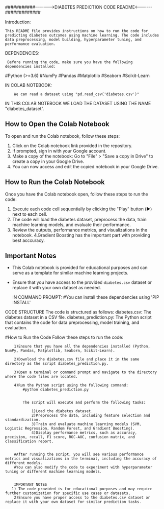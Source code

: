 ###########------->DIABETES PREDICTION CODE README<------#############

Introduction:

    This README file provides instructions on how to run the code for predicting diabetes outcomes using machine learning. The code includes data preprocessing, model building, hyperparameter tuning, and performance evaluation.
    
DEPENDENCIES:

     Before running the code, make sure you have the following dependencies installed:
     
#Python (>=3.6)
#NumPy
#Pandas
#Matplotlib
#Seaborn
#Scikit-Learn

IN COLAB NOTEBOOK:

        We can read a dataset using "pd.read_csv('diabetes.csv')"
IN THIS COLAB NOTEBOOK WE LOAD THE DATASET USING THE NAME "diabetes_dataset".

 ## How to Open the Colab Notebook
To open and run the Colab notebook, follow these steps:

1. Click on the Colab notebook link provided in the repository.
2. If prompted, sign in with your Google account.
3. Make a copy of the notebook: Go to "File" > "Save a copy in Drive" to create a copy in your Google Drive.
4. You can now access and edit the copied notebook in your Google Drive.

## How to Run the Colab Notebook
Once you have the Colab notebook open, follow these steps to run the code:

1. Execute each code cell sequentially by clicking the "Play" button (▶️) next to each cell.
2. The code will load the diabetes dataset, preprocess the data, train machine learning models, and evaluate their performance.
3. Review the outputs, performance metrics, and visualizations in the notebook.
4.Gradient Boosting has the important part with providing best acccuracy.

## Important Notes
- This Colab notebook is provided for educational purposes and can serve as a template for similar machine learning projects.
- Ensure that you have access to the provided `diabetes.csv` dataset or replace it with your own dataset as needed.

  IN COMMAND PROMPT:
        #You can install these dependencies using 'PIP INSTALL'
        
CODE STRUCTURE
    The code is structured as follows:
diabetes.csv: The diabetes dataset in a CSV file.
diabetes_prediction.py: The Python script that contains the code for data preprocessing, model training, and evaluation.

#How to Run the Code
    Follow these steps to run the code:

        1)Ensure that you have all the dependencies installed (Python, NumPy, Pandas, Matplotlib, Seaborn, Scikit-Learn).

        2)Download the diabetes.csv file and place it in the same directory as the script diabetes_prediction.py.

        3)Open a terminal or command prompt and navigate to the directory where the code files are located.

        4)Run the Python script using the following command:
            #python diabetes_prediction.py


            The script will execute and perform the following tasks:

                1)Load the diabetes dataset.
                2)Preprocess the data, including feature selection and standardization.
                3)Train and evaluate machine learning models (SVM, Logistic Regression, Random Forest, and Gradient Boosting).
                4)Display performance metrics, such as accuracy, precision, recall, F1 score, ROC-AUC, confusion matrix, and classification report.


        #After running the script, you will see various performance metrics and visualizations in the terminal, including the accuracy of different models.
        #You can also modify the code to experiment with hyperparameter tuning or different machine learning models.

        
        IMPORTANT NOTES
       1) The code provided is for educational purposes and may require further customization for specific use cases or datasets.
        2)Ensure you have proper access to the diabetes.csv dataset or replace it with your own dataset for similar prediction tasks.

